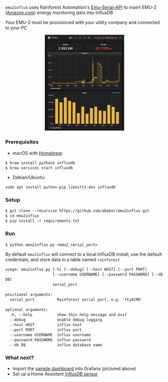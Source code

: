 `emu2influx` uses Rainforest Automation's [Emu-Serial-API](https://github.com/rainforestautomation/Emu-Serial-API) to insert EMU-2 ([Amazon.com](https://www.amazon.com/Rainforest-EMU-2-Energy-Monitoring-Unit/dp/B00BGDPRAI)) energy monitoring data into InfluxDB

Your EMU-2 must be provisioned with your utility company and connected to your PC

<p align="center">
  <img src="screenshot.png" width="50%" height="50%"/>
</p>

### Prerequisites

* macOS with [Homebrew](https://brew.sh): 
```
$ brew install python2 influxdb
$ brew services start influxdb
```
* Debian/Ubuntu: 
```
sudo apt install python-pip libxslt1-dev influxdb
```

### Setup

```
$ git clone --recursive https://github.com/abaker/emu2influx.git
$ cd emu2influx
$ pip install -r requirements.txt 
```

### Run

`$ python emu2influx.py <emu2_serial_port>`

By default `emu2influx` will connect to a local InfluxDB install, use the default credentials, and store data in a table named `rainforest`

```
usage: emu2influx.py [-h] [--debug] [--host HOST] [--port PORT]
                     [--username USERNAME] [--password PASSWORD] [--db DB]
                     serial_port

positional arguments:
  serial_port          Rainforest serial port, e.g. 'ttyACM0'

optional arguments:
  -h, --help           show this help message and exit
  --debug              enable debug logging
  --host HOST          influx host
  --port PORT          influx port
  --username USERNAME  influx username
  --password PASSWORD  influx password
  --db DB              influx database name
``` 

### What next?

* Import the [sample dashboard](grafana.json) into Grafana (pictured above)
* Set up a Home Assistant [InfluxDB sensor](https://www.home-assistant.io/components/sensor.influxdb/)
